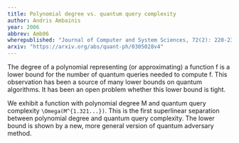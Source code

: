 ```yaml
---
title: Polynomial degree vs. quantum query complexity
author: Andris Ambainis
year: 2006
abbrev: Amb06
wherepublished: "Journal of Computer and System Sciences, 72(2): 220-238"
arxiv: "https://arxiv.org/abs/quant-ph/0305028v4"
---
```


The degree of a polynomial representing (or approximating) a function f is a
lower bound for the number of quantum queries needed to compute f. This
observation has been a source of many lower bounds on quantum algorithms. It
has been an open problem whether this lower bound is tight.

We exhibit a function with polynomial degree M and quantum query complexity
`\Omega(M^{1.321...})`. This is the first superlinear separation between
polynomial degree and quantum query complexity. The lower bound is shown by a
new, more general version of quantum adversary method. 

